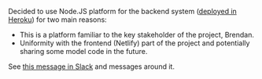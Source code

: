 Decided to use Node.JS platform for the backend system ([deployed in Heroku](1-use-heroku.md)) for two main reasons:
 - This is a platform familiar to the key stakeholder of the project, Brendan.
 - Uniformity with the frontend (Netlify) part of the project and potentially sharing some model code in the future.

See [this message in Slack](https://climatescape.slack.com/archives/CT42YRV3P/p1580385766005700) and messages around it.